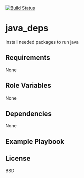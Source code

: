 [![Build Status](https://travis-ci.org/huitseeker/java_deps.svg)](https://travis-ci.org/huitseeker/java_deps)

java_deps
=========

Install needed packages to run java

Requirements
------------

None

Role Variables
--------------

None

Dependencies
------------

None

Example Playbook
----------------


License
-------

BSD
